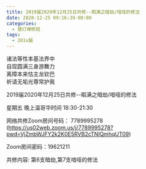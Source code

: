 ```yaml
---
title: 2019届2020年12月25日共修--暇满之暗劫/喑哑的修法
date: 2020-12-25 09:16:39-08:00
categories:
  - 慧灯禅修班
tags:
  - 201x届
---
```

诸法等性本基法界中  
自现圆满三身游舞力  
离障本来怙主龙钦巴  
祈请无垢光尊常护我  

2019届2020年12月25日共修--暇满之暗劫/喑哑的修法

星期五 晚上温哥华时间 18:30-21:30  

网络共修Zoom房间号码： 7789995278 (<https://us02web.zoom.us/j/7789995278?pwd=VjZmbWJFY2k2K0E5RVB2cTNIQmhqUT09>)

Zoom房间密码：19621211

共修内容: 第6支暗劫,第7支喑哑的修法              

